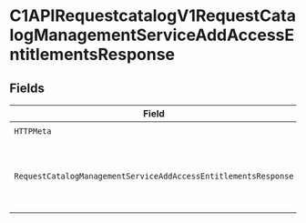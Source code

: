 # C1APIRequestcatalogV1RequestCatalogManagementServiceAddAccessEntitlementsResponse


## Fields

| Field                                                                                                                                                               | Type                                                                                                                                                                | Required                                                                                                                                                            | Description                                                                                                                                                         |
| ------------------------------------------------------------------------------------------------------------------------------------------------------------------- | ------------------------------------------------------------------------------------------------------------------------------------------------------------------- | ------------------------------------------------------------------------------------------------------------------------------------------------------------------- | ------------------------------------------------------------------------------------------------------------------------------------------------------------------- |
| `HTTPMeta`                                                                                                                                                          | [components.HTTPMetadata](../../models/components/httpmetadata.md)                                                                                                  | :heavy_check_mark:                                                                                                                                                  | N/A                                                                                                                                                                 |
| `RequestCatalogManagementServiceAddAccessEntitlementsResponse`                                                                                                      | [*components.RequestCatalogManagementServiceAddAccessEntitlementsResponse](../../models/components/requestcatalogmanagementserviceaddaccessentitlementsresponse.md) | :heavy_minus_sign:                                                                                                                                                  | Empty response with a status code indicating success.                                                                                                               |